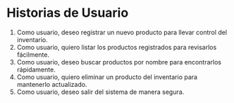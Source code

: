 # Historias de Usuario

1. Como usuario, deseo registrar un nuevo producto para llevar control del inventario.
2. Como usuario, quiero listar los productos registrados para revisarlos fácilmente.
3. Como usuario, deseo buscar productos por nombre para encontrarlos rápidamente.
4. Como usuario, quiero eliminar un producto del inventario para mantenerlo actualizado.
5. Como usuario, deseo salir del sistema de manera segura.
